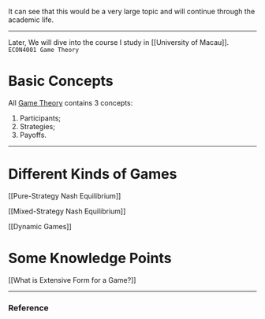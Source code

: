 
It can see that this would be a very large topic and will continue through the academic life.

---

Later, We will dive into the course I study in [[University of Macau]]. `ECON4001 Game Theory`




# Basic Concepts

All [Game Theory](Game%20Theory.md) contains 3 concepts:

1. Participants;
2. Strategies;
3. Payoffs.

---


# Different Kinds of Games

[[Pure-Strategy Nash Equilibrium]] 

[[Mixed-Strategy Nash Equilibrium]]

[[Dynamic Games]]

# Some Knowledge Points

[[What is Extensive Form for a Game?]]

---



### Reference 

